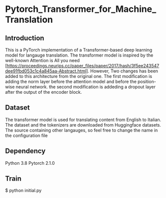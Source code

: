 # Pytorch_Transformer_for_Machine_Translation
## Introduction
This is a PyTorch implementation of a Transformer-based deep learning model for langauge translation. The transformer model is inspired by the well-known Attention is All you need [https://proceedings.neurips.cc/paper_files/paper/2017/hash/3f5ee243547dee91fbd053c1c4a845aa-Abstract.html]. However, Two changes has been added to this architecture from the original one. The first modification is adding the norm layer before the attention model and before the position-wise neural network. the second modification is addeding a dropout layer after the output of the encoder block.
## Dataset
The transformer model is used for translating content from English to Italian. The dataset and the tokenizers are downloaded from Huggingface datasets. The source containing other langauges, so feel free to change the name in the configuration file

## Dependency
Python 3.8
Pytorch 2.1.0

## Train
$ python initial.py

